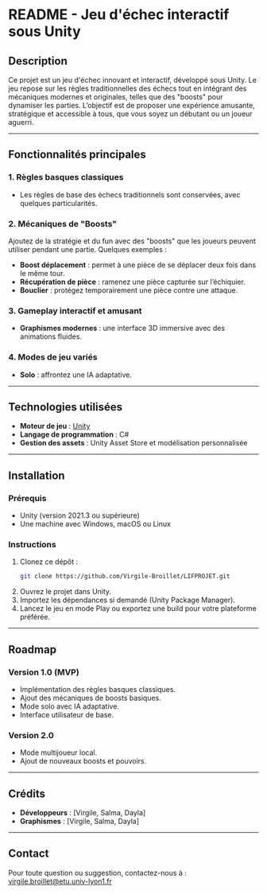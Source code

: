 # README - Jeu d'échec interactif sous Unity

## Description
Ce projet est un jeu d'échec innovant et interactif, développé sous Unity. Le jeu repose sur les règles traditionnelles des échecs tout en intégrant des mécaniques modernes et originales, telles que des "boosts" pour dynamiser les parties. L’objectif est de proposer une expérience amusante, stratégique et accessible à tous, que vous soyez un débutant ou un joueur aguerri.

---

## Fonctionnalités principales

### 1. **Règles basques classiques**
- Les règles de base des échecs traditionnels sont conservées, avec quelques particularités.

### 2. **Mécaniques de "Boosts"**
Ajoutez de la stratégie et du fun avec des "boosts" que les joueurs peuvent utiliser pendant une partie. Quelques exemples :
- **Boost déplacement** : permet à une pièce de se déplacer deux fois dans le même tour.
- **Récupération de pièce** : ramenez une pièce capturée sur l’échiquier.
- **Bouclier** : protégez temporairement une pièce contre une attaque.

### 3. **Gameplay interactif et amusant**
- **Graphismes modernes** : une interface 3D immersive avec des animations fluides.

### 4. **Modes de jeu variés**
- **Solo** : affrontez une IA adaptative.

---

## Technologies utilisées
- **Moteur de jeu** : [Unity](https://unity.com/)
- **Langage de programmation** : C#
- **Gestion des assets** : Unity Asset Store et modélisation personnalisée

---

## Installation

### Prérequis
- Unity (version 2021.3 ou supérieure)
- Une machine avec Windows, macOS ou Linux

### Instructions
1. Clonez ce dépôt :
   ```bash
   git clone https://github.com/Virgile-Broillet/LIFPROJET.git
   ```
2. Ouvrez le projet dans Unity.
3. Importez les dépendances si demandé (Unity Package Manager).
4. Lancez le jeu en mode Play ou exportez une build pour votre plateforme préférée.

---

## Roadmap

### Version 1.0 (MVP)
- Implémentation des règles basques classiques.
- Ajout des mécaniques de boosts basiques.
- Mode solo avec IA adaptative.
- Interface utilisateur de base.

### Version 2.0
- Mode multijoueur local.
- Ajout de nouveaux boosts et pouvoirs.

---


## Crédits
- **Développeurs** : [Virgile, Salma, Dayla]
- **Graphismes** : [Virgile, Salma, Dayla]


---

## Contact
Pour toute question ou suggestion, contactez-nous à : virgile.broillet@etu.univ-lyon1.fr

